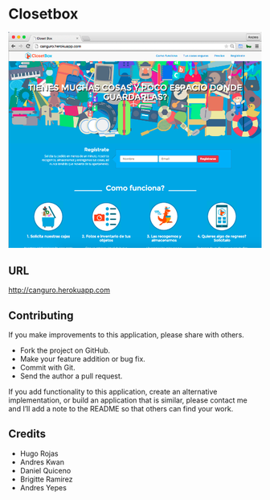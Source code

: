 Closetbox
=========
![Landing Screenshot](/public/img.png)

URL
--
http://canguro.herokuapp.com

Contributing
--

If you make improvements to this application, please share with others.

-   Fork the project on GitHub.
-   Make your feature addition or bug fix.
-   Commit with Git.
-   Send the author a pull request.

If you add functionality to this application, create an alternative
implementation, or build an application that is similar, please contact
me and I’ll add a note to the README so that others can find your work.

Credits
--
- Hugo Rojas
- Andres Kwan
- Daniel Quiceno
- Brigitte Ramirez
- Andres Yepes
